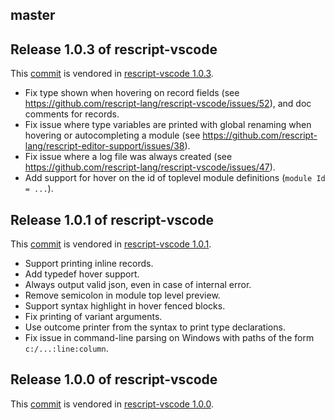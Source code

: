 ## master

## Release 1.0.3 of rescript-vscode 
This [commit](https://github.com/rescript-lang/rescript-editor-support/commit/214d220d8573f9f0c8d54e623c163e01617bf124) is vendored in [rescript-vscode 1.0.3](https://github.com/rescript-lang/rescript-vscode/releases/tag/1.0.3).

- Fix type shown when hovering on record fields (see https://github.com/rescript-lang/rescript-vscode/issues/52), and doc comments for records.
- Fix issue where type variables are printed with global renaming when hovering or autocompleting a module (see https://github.com/rescript-lang/rescript-editor-support/issues/38).
- Fix issue where a log file was always created (see https://github.com/rescript-lang/rescript-vscode/issues/47).
- Add support for hover on the id of toplevel module definitions (```module Id = ...```).

## Release 1.0.1 of rescript-vscode 
This [commit](https://github.com/rescript-lang/rescript-editor-support/commit/232ad609766c415048750c5cc828973a9995f382) is vendored in [rescript-vscode 1.0.1](https://github.com/rescript-lang/rescript-vscode/releases/tag/1.0.1).

- Support printing inline records.
- Add typedef hover support.
- Always output valid json, even in case of internal error.
- Remove semicolon in module top level preview.
- Support syntax highlight in hover fenced blocks.
- Fix printing of variant arguments.
- Use outcome printer from the syntax to print type declarations.
- Fix issue in command-line parsing on Windows with paths of the form `c:/...:line:column`.

## Release 1.0.0 of rescript-vscode 
This [commit](https://github.com/rescript-lang/rescript-editor-support/commit/d45f45793a307a3bb87dcac0542fd412669f1b6e) is vendored in [rescript-vscode 1.0.0](https://github.com/rescript-lang/rescript-vscode/releases/tag/1.0.0).
